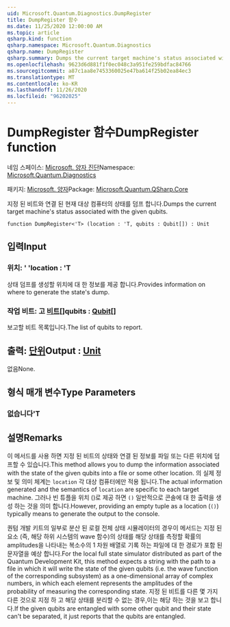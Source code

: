 ```yaml
---
uid: Microsoft.Quantum.Diagnostics.DumpRegister
title: DumpRegister 함수
ms.date: 11/25/2020 12:00:00 AM
ms.topic: article
qsharp.kind: function
qsharp.namespace: Microsoft.Quantum.Diagnostics
qsharp.name: DumpRegister
qsharp.summary: Dumps the current target machine's status associated with the given qubits.
ms.openlocfilehash: 9623d6d881f1f0ec048c3a951fe259bdfac84766
ms.sourcegitcommit: a87c1aa8e7453360025e47ba614f25b02ea84ec3
ms.translationtype: MT
ms.contentlocale: ko-KR
ms.lasthandoff: 11/26/2020
ms.locfileid: "96202025"
---
```

# <a name="dumpregister-function"></a><span data-ttu-id="7b09e-102">DumpRegister 함수</span><span class="sxs-lookup"><span data-stu-id="7b09e-102">DumpRegister function</span></span>

<span data-ttu-id="7b09e-103">네임 스페이스: [Microsoft. 양자 진단](xref:Microsoft.Quantum.Diagnostics)</span><span class="sxs-lookup"><span data-stu-id="7b09e-103">Namespace: [Microsoft.Quantum.Diagnostics](xref:Microsoft.Quantum.Diagnostics)</span></span>

<span data-ttu-id="7b09e-104">패키지: [Microsoft. 양자](https://nuget.org/packages/Microsoft.Quantum.QSharp.Core)</span><span class="sxs-lookup"><span data-stu-id="7b09e-104">Package: [Microsoft.Quantum.QSharp.Core](https://nuget.org/packages/Microsoft.Quantum.QSharp.Core)</span></span>


<span data-ttu-id="7b09e-105">지정 된 비트와 연결 된 현재 대상 컴퓨터의 상태를 덤프 합니다.</span><span class="sxs-lookup"><span data-stu-id="7b09e-105">Dumps the current target machine's status associated with the given qubits.</span></span>

```qsharp
function DumpRegister<'T> (location : 'T, qubits : Qubit[]) : Unit
```


## <a name="input"></a><span data-ttu-id="7b09e-106">입력</span><span class="sxs-lookup"><span data-stu-id="7b09e-106">Input</span></span>

### <a name="location--t"></a><span data-ttu-id="7b09e-107">위치: ' '</span><span class="sxs-lookup"><span data-stu-id="7b09e-107">location : 'T</span></span>

<span data-ttu-id="7b09e-108">상태 덤프를 생성할 위치에 대 한 정보를 제공 합니다.</span><span class="sxs-lookup"><span data-stu-id="7b09e-108">Provides information on where to generate the state's dump.</span></span>


### <a name="qubits--qubit"></a><span data-ttu-id="7b09e-109">작업 비트: 고 [비트](xref:microsoft.quantum.lang-ref.qubit)[]</span><span class="sxs-lookup"><span data-stu-id="7b09e-109">qubits : [Qubit](xref:microsoft.quantum.lang-ref.qubit)[]</span></span>

<span data-ttu-id="7b09e-110">보고할 비트 목록입니다.</span><span class="sxs-lookup"><span data-stu-id="7b09e-110">The list of qubits to report.</span></span>



## <a name="output--unit"></a><span data-ttu-id="7b09e-111">출력: [단위](xref:microsoft.quantum.lang-ref.unit)</span><span class="sxs-lookup"><span data-stu-id="7b09e-111">Output : [Unit](xref:microsoft.quantum.lang-ref.unit)</span></span>

<span data-ttu-id="7b09e-112">없음</span><span class="sxs-lookup"><span data-stu-id="7b09e-112">None.</span></span>

## <a name="type-parameters"></a><span data-ttu-id="7b09e-113">형식 매개 변수</span><span class="sxs-lookup"><span data-stu-id="7b09e-113">Type Parameters</span></span>

### <a name="t"></a><span data-ttu-id="7b09e-114">없습니다</span><span class="sxs-lookup"><span data-stu-id="7b09e-114">'T</span></span>



## <a name="remarks"></a><span data-ttu-id="7b09e-115">설명</span><span class="sxs-lookup"><span data-stu-id="7b09e-115">Remarks</span></span>

<span data-ttu-id="7b09e-116">이 메서드를 사용 하면 지정 된 비트의 상태와 연결 된 정보를 파일 또는 다른 위치에 덤프할 수 있습니다.</span><span class="sxs-lookup"><span data-stu-id="7b09e-116">This method allows you to dump the information associated with the state of the given qubits into a file or some other location.</span></span>
<span data-ttu-id="7b09e-117">의 실제 정보 및 의미 체계는 `location` 각 대상 컴퓨터에만 적용 됩니다.</span><span class="sxs-lookup"><span data-stu-id="7b09e-117">The actual information generated and the semantics of `location` are specific to each target machine.</span></span> <span data-ttu-id="7b09e-118">그러나 빈 튜플을 위치 ()로 제공 하면 `()` 일반적으로 콘솔에 대 한 출력을 생성 하는 것을 의미 합니다.</span><span class="sxs-lookup"><span data-stu-id="7b09e-118">However, providing an empty tuple as a location (`()`) typically means to generate the output to the console.</span></span>

<span data-ttu-id="7b09e-119">퀀텀 개발 키트의 일부로 분산 된 로컬 전체 상태 시뮬레이터의 경우이 메서드는 지정 된 요소 (즉, 해당 하위 시스템의 wave 함수)의 상태를 해당 상태를 측정할 확률의 amplitudes을 나타내는 복소수의 1 차원 배열로 기록 하는 파일에 대 한 경로가 포함 된 문자열을 예상 합니다.</span><span class="sxs-lookup"><span data-stu-id="7b09e-119">For the local full state simulator distributed as part of the Quantum Development Kit, this method  expects a string with the path to a file in which it will write the state of the given qubits (i.e. the wave function of the corresponding  subsystem) as a one-dimensional array of complex numbers, in which each element represents the amplitudes of the probability of measuring the corresponding state.</span></span>
<span data-ttu-id="7b09e-120">지정 된 비트를 다른 몇 가지 다른 것으로 지정 하 고 해당 상태를 분리할 수 없는 경우,이는 해당 하는 것을 보고 합니다.</span><span class="sxs-lookup"><span data-stu-id="7b09e-120">If the given qubits are entangled with some other qubit and their state can't be separated, it just reports that the qubits are entangled.</span></span>